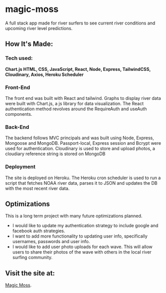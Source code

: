 # magic-moss
A full stack app made for river surfers to see current river conditions and upcoming river level predictions.

## How It's Made:

### Tech used:
**Chart.js HTML, CSS, JavaScript, React, Node, Express, TailwindCSS, Cloudinary, Axios, Heroku Scheduler**

### Front-End
The front end was built with React and tailwind. Graphs to display river data were built with Chart.js, a js library for data visualization. The React authentication method revolves around the RequireAuth and useAuth components.

### Back-End
The backend follows MVC principals and was built using Node, Express, Mongoose and MongoDB. Passport-local, Express session and Bcrypt were used for authentication. Cloudinary is used to store and upload photos, a cloudiary reference string is stored on MongoDB

### Deployment 
The site is deployed on Heroku. The Heroku cron scheduler is used to run a script that fetches NOAA river data, parses it to JSON and updates the DB with the most recent river data.

## Optimizations
This is a long term project with many future optimizations planned.
- I would like to update my authentication strategy to include google and facebook auth strategies.
- I want to add more functionality to updating user info, specifically usernames, passwords and user info.
- I would like to add user photo uploads for each wave. This will allow users to share their photos of the wave with others in the local river surfing community.

## Visit the site at:
[Magic Moss](https://safe-castle-40765.herokuapp.com/).
